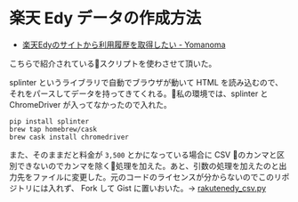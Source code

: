 # 楽天 Edy データの作成方法

- [楽天Edyのサイトから利用履歴を取得したい - Yomanoma](http://blog.yomak.info/2015/07/rakutenedy_csv.html)

こちらで紹介されているスクリプトを使わさせて頂いた。

splinter というライブラリで自動でブラウザが動いて HTML を読み込むので、それをパースしてデータを持ってきてくれる。私の環境では、splinter と ChromeDriver が入ってなかったので入れた。

```
pip install splinter
brew tap homebrew/cask
brew cask install chromedriver
```

また、そのままだと料金が `3,500` とかになっている場合に CSV のカンマと区別できないのでカンマを除く処理を加えた。あと、引数の処理を加えたのと出力先をファイルに変更した。元のコードのライセンスが分からないのでこのリポジトリには入れず、 Fork して Gist に置いおいた。→ [rakutenedy_csv.py](https://gist.github.com/pn11/d6a77e60d6412edcfa7320600c0b784b)
